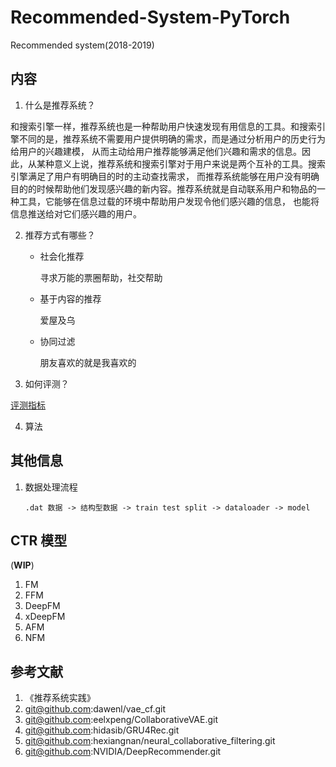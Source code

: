 # Recommended-System-PyTorch

Recommended system(2018-2019)

## 内容

1. 什么是推荐系统？

和搜索引擎一样，推荐系统也是一种帮助用户快速发现有用信息的工具。和搜索引擎不同的是，推荐系统不需要用户提供明确的需求，而是通过分析用户的历史行为给用户的兴趣建模，
从而主动给用户推荐能够满足他们兴趣和需求的信息。因此，从某种意义上说，推荐系统和搜索引擎对于用户来说是两个互补的工具。搜索引擎满足了用户有明确目的时的主动查找需求，
而推荐系统能够在用户没有明确目的的时候帮助他们发现感兴趣的新内容。推荐系统就是自动联系用户和物品的一种工具，它能够在信息过载的环境中帮助用户发现令他们感兴趣的信息，
也能将信息推送给对它们感兴趣的用户。

2. 推荐方式有哪些？

    - 社会化推荐

        寻求万能的票圈帮助，社交帮助

    - 基于内容的推荐

        爱屋及乌

    - 协同过滤

        朋友喜欢的就是我喜欢的

3. 如何评测？

 [评测指标](./nbs/评测指标.ipynb)

4. 算法

## 其他信息
1. 数据处理流程

   `.dat 数据 -> 结构型数据 -> train test split -> dataloader -> model`

## CTR 模型

(**WIP**)

1. FM
2. FFM
3. DeepFM
4. xDeepFM
5. AFM
6. NFM

## 参考文献

1. 《推荐系统实践》
2. git@github.com:dawenl/vae_cf.git
3. git@github.com:eelxpeng/CollaborativeVAE.git
4. git@github.com:hidasib/GRU4Rec.git
5. git@github.com:hexiangnan/neural_collaborative_filtering.git
6. git@github.com:NVIDIA/DeepRecommender.git

